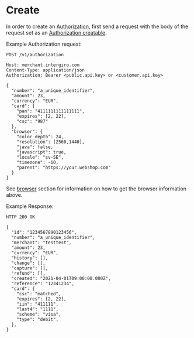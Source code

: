 # Create

In order to create an [Authorization](./reference.html#authorization), first send a request with the body of the request set as an [Authorization creatable](./reference.html#authorization).

Example Authorization request:
``` {1} JSON
POST /v1/authorization

Host: merchant.intergiro.com
Content-Type: application/json
Authorization: Bearer <public.api.key> or <customer.api.key>

{
  "number": "a_unique_identifier",
  "amount": 23,
  "currency": "EUR",
  "card": {
    "pan": "4111111111111111",
    "expires": [2, 22],
    "csc": "987"
  },
  "browser": {
    "color_depth": 24,
    "resolution": [2560,1440],
    "java": false,
    "javascript": true,
    "locale": "sv-SE",
    "timezone": -60,
    "parent": "https://your.webshop.com"
  }
}
```
See [browser](../common/reference.html#browser) section for information on how to get the browser information above.

Example Response:

``` {1} JSON
HTTP 200 OK

{
  "id": "1234567890123456",
  "number": "a_unique_identifier",
  "merchant": "testtest",
  "amount": 23,
  "currency": "EUR",
  "history": [],
  "change": [],
  "capture": [],
  "refund": [],
  "created": "2021-04-01T09:00:00.000Z",
  "reference": "12341234",
  "card": {
    "csc": "matched",
    "expires": [2, 22],
    "iin": "411111",
    "last4": "1111",
    "scheme": "visa",
    "type": "debit",
  },
}
```
